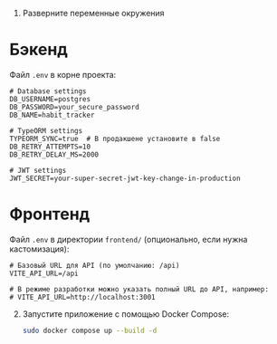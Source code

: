 1. Разверните переменные окружения

# Бэкенд

Файл `.env` в корне проекта:

```env
# Database settings
DB_USERNAME=postgres
DB_PASSWORD=your_secure_password
DB_NAME=habit_tracker

# TypeORM settings
TYPEORM_SYNC=true  # В продакшене установите в false
DB_RETRY_ATTEMPTS=10
DB_RETRY_DELAY_MS=2000

# JWT settings
JWT_SECRET=your-super-secret-jwt-key-change-in-production
```

# Фронтенд

Файл `.env` в директории `frontend/` (опционально, если нужна кастомизация):

```env
# Базовый URL для API (по умолчанию: /api)
VITE_API_URL=/api

# В режиме разработки можно указать полный URL до API, например:
# VITE_API_URL=http://localhost:3001
```

2. Запустите приложение с помощью Docker Compose:
   ```bash
   sudo docker compose up --build -d
   ```